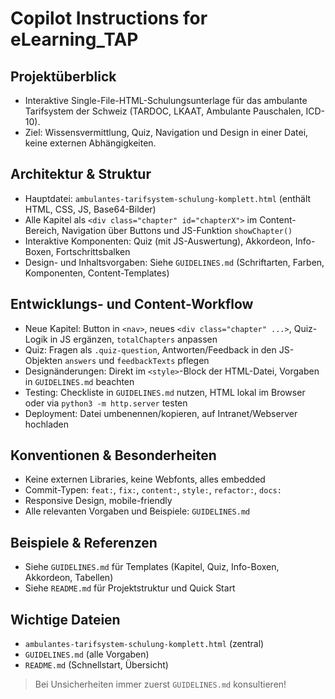 # Copilot Instructions for eLearning_TAP

## Projektüberblick
- Interaktive Single-File-HTML-Schulungsunterlage für das ambulante Tarifsystem der Schweiz (TARDOC, LKAAT, Ambulante Pauschalen, ICD-10).
- Ziel: Wissensvermittlung, Quiz, Navigation und Design in einer Datei, keine externen Abhängigkeiten.

## Architektur & Struktur
- Hauptdatei: `ambulantes-tarifsystem-schulung-komplett.html` (enthält HTML, CSS, JS, Base64-Bilder)
- Alle Kapitel als `<div class="chapter" id="chapterX">` im Content-Bereich, Navigation über Buttons und JS-Funktion `showChapter()`
- Interaktive Komponenten: Quiz (mit JS-Auswertung), Akkordeon, Info-Boxen, Fortschrittsbalken
- Design- und Inhaltsvorgaben: Siehe `GUIDELINES.md` (Schriftarten, Farben, Komponenten, Content-Templates)

## Entwicklungs- und Content-Workflow
- Neue Kapitel: Button in `<nav>`, neues `<div class="chapter" ...>`, Quiz-Logik in JS ergänzen, `totalChapters` anpassen
- Quiz: Fragen als `.quiz-question`, Antworten/Feedback in den JS-Objekten `answers` und `feedbackTexts` pflegen
- Designänderungen: Direkt im `<style>`-Block der HTML-Datei, Vorgaben in `GUIDELINES.md` beachten
- Testing: Checkliste in `GUIDELINES.md` nutzen, HTML lokal im Browser oder via `python3 -m http.server` testen
- Deployment: Datei umbenennen/kopieren, auf Intranet/Webserver hochladen

## Konventionen & Besonderheiten
- Keine externen Libraries, keine Webfonts, alles embedded
- Commit-Typen: `feat:`, `fix:`, `content:`, `style:`, `refactor:`, `docs:`
- Responsive Design, mobile-friendly
- Alle relevanten Vorgaben und Beispiele: `GUIDELINES.md`

## Beispiele & Referenzen
- Siehe `GUIDELINES.md` für Templates (Kapitel, Quiz, Info-Boxen, Akkordeon, Tabellen)
- Siehe `README.md` für Projektstruktur und Quick Start

## Wichtige Dateien
- `ambulantes-tarifsystem-schulung-komplett.html` (zentral)
- `GUIDELINES.md` (alle Vorgaben)
- `README.md` (Schnellstart, Übersicht)

> Bei Unsicherheiten immer zuerst `GUIDELINES.md` konsultieren!